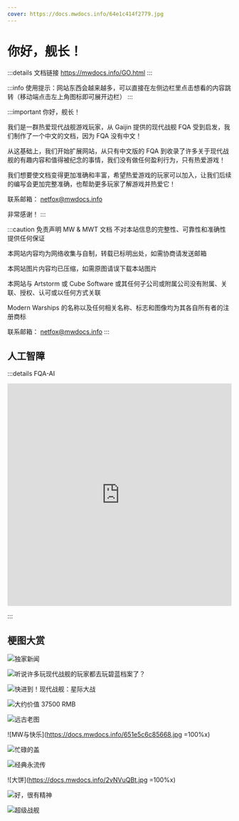 ```yaml
---
cover: https://docs.mwdocs.info/64e1c414f2779.jpg
---
```


# 你好，舰长！

:::details 文档链接
https://mwdocs.info/GO.html
:::

<Card title="[手动] 现代战舰崩服记录v2024" desc="2024年1月11日--......" />

:::info 使用提示：网站东西会越来越多，可以直接在左侧边栏里点击想看的内容跳转（移动端点击左上角图标即可展开边栏）
:::

:::important 你好，舰长！

我们是一群热爱现代战舰游戏玩家，从 Gaijin 提供的现代战舰 FQA 受到启发，我们制作了一个中文的文档，因为 FQA 没有中文！

从这基础上，我们开始扩展网站，从只有中文版的 FQA 到收录了许多关于现代战舰的有趣内容和值得被纪念的事情，我们没有做任何盈利行为，只有热爱游戏！

我们想要使文档变得更加准确和丰富，希望热爱游戏的玩家可以加入，让我们后续的编写会更加完整准确，也帮助更多玩家了解游戏并热爱它！

联系邮箱：
netfox@mwdocs.info

非常感谢！
:::

:::caution 免责声明
MW & MWT 文档 不对本站信息的完整性、可靠性和准确性提供任何保证

本网站内容均为网络收集与自制，转载已标明出处，如需协商请发送邮箱

本网站图片内容均已压缩，如需原图请误下载本站图片

本网站与 Artstorm 或 Cube Software 或其任何子公司或附属公司没有附属、关联、授权、认可或以任何方式关联

Modern Warships 的名称以及任何相关名称、标志和图像均为其各自所有者的注册商标

联系邮箱：
netfox@mwdocs.info
:::

## 人工智障

:::details FQA-AI <Badge text="限额测试" color="#813c85" />

<embed src="https://65q4jg.helplook.com/chatbot" width="100%" height="500">

:::

## 梗图大赏

![独家新闻](https://docs.mwdocs.info/Image_1700662795112.jpg)

![听说许多玩现代战舰的玩家都去玩碧蓝档案了？](https://docs.mwdocs.info/b87749ed98ba8c8f812173a46875a0bb.jpg)

![快进到！现代战舰：星际大战](https://docs.mwdocs.info/Image_1698843530122.jpg)

![大约价值 37500 RMB](https://docs.mwdocs.info/Image_1696862138169.jpg)

![远古老图](https://docs.mwdocs.info/9ec360d85ac8b120789b4d98b12c455d_720.png)

![MW与快乐](https://docs.mwdocs.info/651e5c6c85668.jpg =100%x)

![忙碌的盖](https://docs.mwdocs.info/xIzLcFxv.jpg)

![经典永流传](https://docs.mwdocs.info/BeiWang-GO-html.jpg)

![大饼](https://docs.mwdocs.info/2vNVuQBt.jpg =100%x)

![好，很有精神](https://docs.mwdocs.info/PkwGCfuT.jpg)

![超级战舰](https://docs.mwdocs.info/5Fz4euch.jpg)